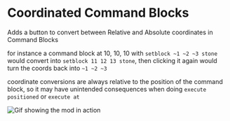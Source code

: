 # Coordinated Command Blocks

Adds a button to convert between Relative and Absolute coordinates in Command Blocks

for instance a command block at 10, 10, 10 with `setblock ~1 ~2 ~3 stone` would convert into `setblock 11 12 13 stone`, then clicking it again would turn the coords back into `~1 ~2 ~3`

coordinate conversions are always relative to the position of the command block, so it may have unintended consequences when doing `execute positioned` or `execute at`

![Gif showing the mod in action](https://cdn.modrinth.com/data/qkkSAgRL/images/becc56b518161b5474c5dcd18b39d1252151f82a.gif)